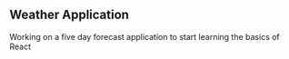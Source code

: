 ## Weather Application

Working on a five day forecast application to start learning the basics of React